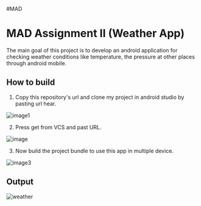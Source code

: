 #MAD
# MAD Assignment II (Weather App)

The main goal of this project is to develop an android application for checking weather conditions like temperature, the pressure at other places through android mobile.


## How to build

1. Copy this repository's url and clone my project in android studio by pasting url hear.

![image1](https://user-images.githubusercontent.com/87127526/146227052-12ddf4ef-81fa-4488-9463-b61d8de07070.jpg)  

2. Press get from VCS and past URL.

![image](https://user-images.githubusercontent.com/59969732/146584795-d4319541-67ba-4568-bf16-64d435157d12.png)



3. Now build the project bundle to use this app in multiple device.
 
![image3](https://user-images.githubusercontent.com/87127526/146242535-bbfb3027-3638-48ff-87c4-bf5095e00aea.png)


 
## Output

![weather](https://user-images.githubusercontent.com/59969732/146584466-b2f47e6a-0dd7-4d71-9097-70340356b477.jpeg)
